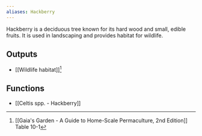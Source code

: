 ```yaml
---
aliases: Hackberry
---
```

Hackberry is a deciduous tree known for its hard wood and small, edible fruits. It is used in landscaping and provides habitat for wildlife.
## Outputs
- [[Wildlife habitat]][^1]
## Functions
- [[Celtis spp. - Hackberry]]

[^1]: [[Gaia's Garden - A Guide to Home-Scale Permaculture, 2nd Edition]] Table 10-1